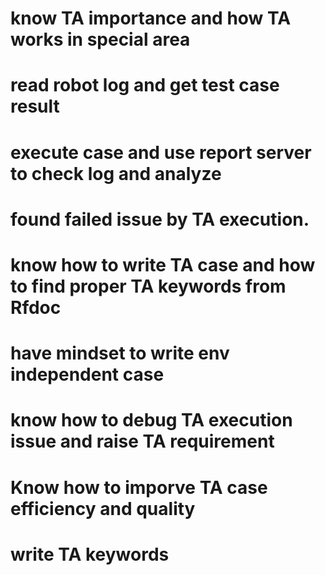 # know TA importance and how TA works in special area
# read robot log and get test case result
# execute case and use report server to check log and analyze
# found failed issue by TA execution.
# know how to write TA case and how to find proper TA keywords from Rfdoc
# have mindset to write env independent case
# know how to debug TA execution issue and raise TA requirement 
# Know how to imporve TA case efficiency and quality
# write TA keywords
